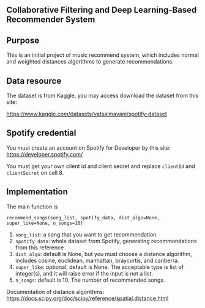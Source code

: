## Collaborative Filtering and Deep Learning-Based Recommender System
## Purpose
This is an initial project of music recommend system, which includes normal and weighted distances algorithms to generate recommendations.

## Data resource
The dataset is from Kaggle, you may access download the dataset from this site: 

https://www.kaggle.com/datasets/vatsalmavani/spotify-dataset

## Spotify credential
You must create an account on Spotify for Developer by this site: https://developer.spotify.com/

You must get your own client id and client secret and replace `clientId` and `clientSecret` on cell 8.

## Implementation
The main function is 

`recommend_songs(song_list, spotify_data, dist_algo=None, super_like=None, n_songs=10)`
1. `song_list`: a song that you want to get recommendation.
2. `spotify_data`: whole dataset from Spotify, generating recommendations from this reference
3. `dist_algo`: default is None, but you must choose a distance algorithm, includes cosine, euclidean, manhattan, braycurtis, and canberra.
4. `super_like`: optional, default is None. The acceptable type is list of integer(s), and it will raise error if the input is not a list.
5. `n_songs`: default is 10. The number of recommended songs.

Documentation of distance algorithms: https://docs.scipy.org/doc/scipy/reference/spatial.distance.html
